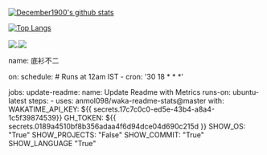 <!--
**December1900/December1900** is a ✨ _special_ ✨ repository because its `README.md` (this file) appears on your GitHub profile.

Here are some ideas to get you started:

- 🔭 I’m currently working on ...
- 🌱 I’m currently learning ...
- 👯 I’m looking to collaborate on ...
- 🤔 I’m looking for help with ...
- 💬 Ask me about ...
- 📫 How to reach me: ...
- 😄 Pronouns: ...
- ⚡ Fun fact: ...
-->

[![December1900's github stats](https://github-readme-stats.vercel.app/api?username=December1900&count_private=true&show_icons=true)](https://github.com/December1900/github-readme-stats)


[![Top Langs](https://github-readme-stats.vercel.app/api/top-langs/?username=December1900&layout=compact)](https://github.com/December1900/github-readme-stats)

<a href="https://github.com/December1900/github-readme-stats">
  <img align="center" src="https://github-readme-stats.vercel.app/api/pin/?username=December1900&repo=github-readme-stats" />
</a>
<a href="https://github.com/December1900/convoychat">
  <img align="center" src="https://github-readme-stats.vercel.app/api/pin/?username=December1900&repo=convoychat" />
</a>

<!--START_SECTION:waka-->

name: 底衫不二

on:
  schedule:
    # Runs at 12am IST
    - cron: '30 18 * * *'

jobs:
  update-readme:
    name: Update Readme with Metrics
    runs-on: ubuntu-latest
    steps:
    - uses: anmol098/waka-readme-stats@master
        with:
          WAKATIME_API_KEY: ${{ secrets.17c7c0c0-ed5e-43b4-a8a4-1c5f39874539}}
          GH_TOKEN: ${{ secrets.0189a4510bf8b356adaa4f6d94dce04d690c215d }}
          SHOW_OS: "True"
          SHOW_PROJECTS: "False"
          SHOW_COMMIT: "True"
          SHOW_LANGUAGE "True"
          
<!--END_SECTION:waka-->

